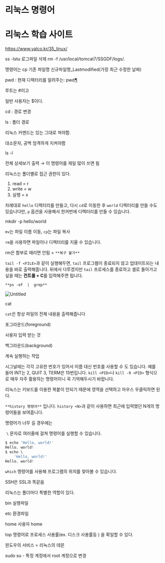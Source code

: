 # 리눅스 명령어

# 리눅스 학습 사이트
https://www.yalco.kr/35_linux/

ss -lstu
로그파일 삭제
rm -f /usr/local/tomcat7/SSGDF/logs/*.*

명령어는 cp 기존 파일명 신규파일명_Lastmodified(가장 최근 수정한 날짜)

pwd : 현재 디렉터리를 알려주는: pwd[¶](http://100.20.209.25:81/redmine/projects/research/wiki/%EB%A6%AC%EB%88%85%EC%8A%A4_%EB%AA%85%EB%A0%B9%EC%96%B4_%EA%B0%84%EB%8B%A8_%EB%B0%B0%EC%9A%B0%EA%B8%B0#2-%ED%98%84%EC%9E%AC-%EB%94%94%EB%A0%89%ED%84%B0%EB%A6%AC%EB%A5%BC-%EC%95%8C%EB%A0%A4%EC%A3%BC%EB%8A%94-pwd)

루트는 #이고 

일반 사용자는 $이다.

cd : 경로 변경 

ls : 폴더 경로

리눅스 커멘드는 있는 그대로 쳐야함.

대소문자, 공백 엄격하게 지켜야함

ls -l 

전체 상세보기 출력 → 이 명령어를 제일 많이 쓰면 됨

리눅스는 폴더별로 접근 권한이 있다.

1. read = r
2. write = w
3. 실행 = x

차례대로 `hello` 디렉터리를 만들고, 다시 `cd`로 이동한 후 `world` 디렉터리를 만들 수도 있습니다만, `p` 옵션을 사용해서 한꺼번에 디렉터리를 만들 수 있습니다.

mkdir -p hello/world

`mv`는 파일 이름 이동, `cp`는 파일 복사

`rm`을 사용하면 파일이나 디렉터리를 지울 수 있습니다.

rm은 함부로 때리면 안됨 = `**복구 불가**`

`tail -f <FILE>`과 같이 실행해두면, `tail` 프로그램이 종료되지 않고 업데이트되는 내용을 바로 출력해줍니다. 뒤에서 다루겠지만 `tail` 프로세스를 종료하고 셸로 돌아가고 싶을 때는 **컨트롤 + C**를 입력해주면 됩니다.

`**ps -ef  |  grep**` 

![Untitled](https://s3-us-west-2.amazonaws.com/secure.notion-static.com/1d3da87a-f775-4fdf-81c1-25f5d743fa37/Untitled.png)

cat

`cat`은 항상 파일의 전체 내용을 출력해줍니다

포그라운드(foreground) 

사용자 입력 받는 것 

백그라운드(background)

계속 실행하는 작업

시그널에는 각각 고유한 번호가 있어서 이름 대신 번호를 사용할 수 도 있습니다. 예를 들어 INT는 2, QUIT 3, TERM은 15번입니다. `kill <PID>`나 `kill -9 <PID>` 형식으로 매우 자주 활용하는 명령어이니 꼭 기억해두시기 바랍니다.

리눅스는 키보드를 이용한 복붙이 안되기 때문에 영역을 선택하고 마우스 우클릭하면 된다.

`**history 명령어**` 입니다. `history <N>`과 같이 사용하면 최근에 입력했던 N개의 명령어들을 보여줍니다.

명령어가 너무 길 경우에는 

 `\` 문자로 여러줄에 걸쳐 명령어를 실행할 수 있습니다.

```jsx
$ echo 'Hello, world!'
Hello, world!
$ echo \
    'Hello, world!'
Hello, world!
```

`which` 명령어를 사용해 프로그램의 위치를 찾아볼 수 있습니다.

SSH은 SSL과 똑같음

리눅스는 폴더마다 특별한 역할이 있다.

bin 실행파일

etc 환경파일 

home 사용자 home 

top 명령어로 프로세스 사용률(ex. 디스크 사용률등 ) 을 확일할 수 있다.

윈도우의 서비스 = 리눅스의 데몬

sudo su -
특정 계정에서 root 계정으로 변경